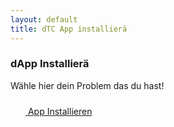 ```yaml
---
layout: default
title: dTC App installierä
---
```


### dApp Installierä
Wähle hier dein Problem das du hast!

<a href="/install/safari.html" class="btn btn-secondary">
    <svg xmlns="http://www.w3.org/2000/svg" width="24" height="24" viewBox="0 0 24 24" fill="none" stroke="#FFFFFF" stroke-width="2" stroke-linecap="round" stroke-linejoin="round"><rect x="5" y="2" width="14" height="20" rx="2" ry="2"></rect><line x1="12" y1="18" x2="12.01" y2="18"></line>
    </svg>
    App Installieren
</a>